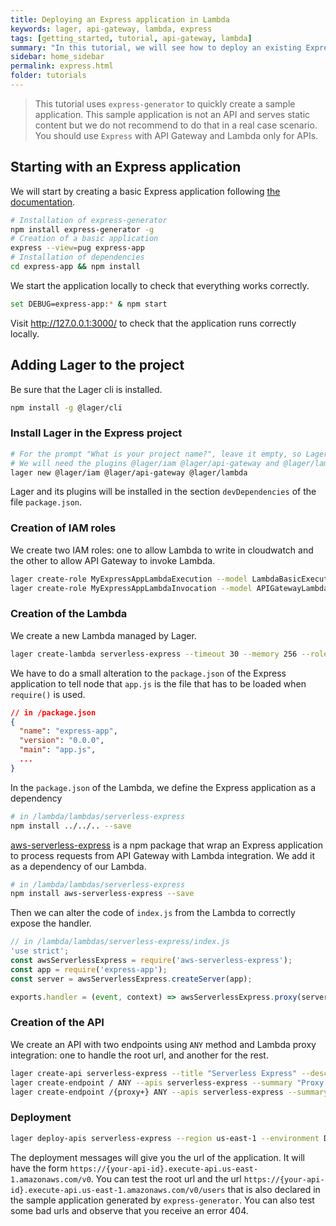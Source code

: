 ```yaml
---
title: Deploying an Express application in Lambda
keywords: lager, api-gateway, lambda, express
tags: [getting_started, tutorial, api-gateway, lambda]
summary: "In this tutorial, we will see how to deploy an existing Express application in API Gateway and Lambda."
sidebar: home_sidebar
permalink: express.html
folder: tutorials
---
```


> This tutorial uses `express-generator` to quickly create a sample application. This sample application is not an API and serves static content but we do not
recommend to do that in a real case scenario. You should use `Express` with API Gateway and Lambda only for APIs.

Starting with an Express application
---

We will start by creating a basic Express application following [the documentation](https://expressjs.com/en/starter/generator.html).

```bash
# Installation of express-generator
npm install express-generator -g
# Creation of a basic application
express --view=pug express-app
# Installation of dependencies
cd express-app && npm install
```

We start the application locally to check that everything works correctly.

```bash
set DEBUG=express-app:* & npm start
```

Visit http://127.0.0.1:3000/ to check that the application runs correctly locally.

Adding Lager to the project
---

Be sure that the Lager cli is installed.

```bash
npm install -g @lager/cli
```

### Install Lager in the Express project

```bash
# For the prompt "What is your project name?", leave it empty, so Lager will be installed in the same directory that Express
# We will need the plugins @lager/iam @lager/api-gateway and @lager/lambda
lager new @lager/iam @lager/api-gateway @lager/lambda
```

Lager and its plugins will be installed in the section `devDependencies` of the file `package.json`.

### Creation of IAM roles

We create two IAM roles: one to allow Lambda to write in cloudwatch and the other to allow API Gateway to invoke Lambda.

```bash
lager create-role MyExpressAppLambdaExecution --model LambdaBasicExecutionRole
lager create-role MyExpressAppLambdaInvocation --model APIGatewayLambdaInvocation
```

### Creation of the Lambda

We create a new Lambda managed by Lager.

```bash
lager create-lambda serverless-express --timeout 30 --memory 256 --role MyExpressAppLambdaExecution
```

We have to do a small alteration to the `package.json` of the Express application to tell node that `app.js` is the file that has to be loaded when
`require()` is used.

```json
// in /package.json
{
  "name": "express-app",
  "version": "0.0.0",
  "main": "app.js",
  ...
}
```

In the `package.json` of the Lambda, we define the Express application as a dependency

```bash
# in /lambda/lambdas/serverless-express
npm install ../../.. --save
```

[aws-serverless-express](https://github.com/awslabs/aws-serverless-express) is a npm package that wrap an Express application to process requests from
API Gateway with Lambda integration. We add it as a dependency of our Lambda.

```bash
# in /lambda/lambdas/serverless-express
npm install aws-serverless-express --save
```

Then we can alter the code of `index.js` from the Lambda to correctly expose the handler.

```javascript
// in /lambda/lambdas/serverless-express/index.js
'use strict';
const awsServerlessExpress = require('aws-serverless-express');
const app = require('express-app');
const server = awsServerlessExpress.createServer(app);

exports.handler = (event, context) => awsServerlessExpress.proxy(server, event, context);
```

### Creation of the API

We create an API with two endpoints using `ANY` method and Lambda proxy integration: one to handle the root url, and another for the rest.

```bash
lager create-api serverless-express --title "Serverless Express" --desc "An Express application served by API Gateway and Lambda"
lager create-endpoint / ANY --apis serverless-express --summary "Proxy to Lambda" --auth none --integration lambda-proxy --lambda serverless-express --role MyExpressAppLambdaInvocation
lager create-endpoint /{proxy+} ANY --apis serverless-express --summary "Proxy to Lambda" --auth none --integration lambda-proxy --lambda serverless-express --role MyExpressAppLambdaInvocation
```

### Deployment

```bash
lager deploy-apis serverless-express --region us-east-1 --environment DEV --stage v0 --deploy-lambdas all
```

The deployment messages will give you the url of the application. It will have the form `https://{your-api-id}.execute-api.us-east-1.amazonaws.com/v0`.
You can test the root url and the url `https://{your-api-id}.execute-api.us-east-1.amazonaws.com/v0/users` that is also declared in the sample application
generated by `express-generator`. You can also test some bad urls and observe that you receive an error 404.
